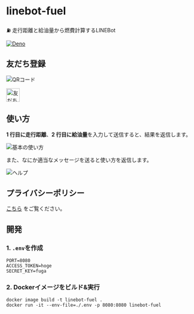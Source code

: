# linebot-fuel

⛽️ 走行距離と給油量から燃費計算するLINEBot

[![Deno](https://shields.io/badge/deno-%5E1.28-green?logo=deno&style=flat)](https://deno.land)

## 友だち登録

![QRコード](https://user-images.githubusercontent.com/44780846/103730839-1b7c2700-5027-11eb-8015-60b7036d40ae.png)

<a href="https://lin.ee/7nQzjx2"><img src="https://scdn.line-apps.com/n/line_add_friends/btn/ja.png" alt="友だち追加" height="36" border="0"></a>

## 使い方

**1 行目に走行距離**、**2 行目に給油量**を入力して送信すると、結果を返信します。

![基本の使い方](https://user-images.githubusercontent.com/44780846/103732273-63e91400-502a-11eb-96d0-afcbd6dc405b.png)

また、なにか適当なメッセージを送ると使い方を返信します。

![ヘルプ](https://user-images.githubusercontent.com/44780846/103732271-63507d80-502a-11eb-8c70-374aa49a0d1a.png)

## プライバシーポリシー

[こちら](https://arrow2nd.github.io/linebot-fuel/) をご覧ください。

## 開発

### 1. `.env`を作成

```
PORT=8080
ACCESS_TOKEN=hoge
SECRET_KEY=fuga
```

### 2. Dockerイメージをビルド&実行

```
docker image build -t linebot-fuel .
docker run -it --env-file=./.env -p 8080:8080 linebot-fuel
```
